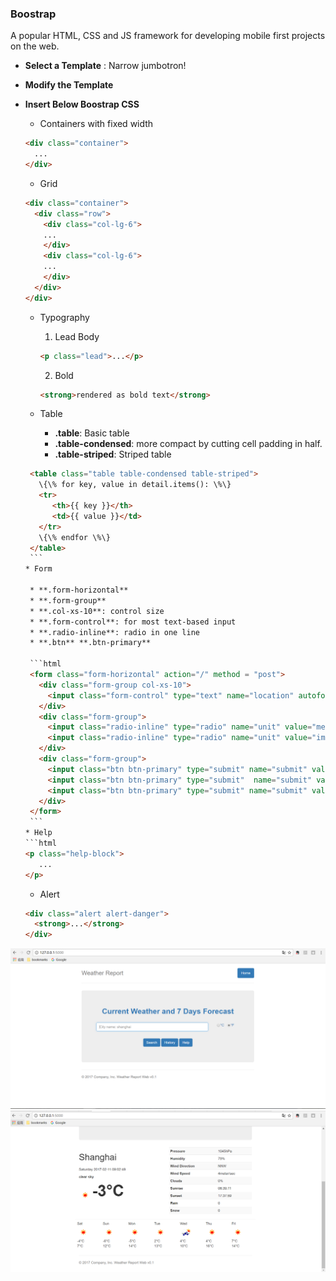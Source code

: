 ### Boostrap

A popular HTML, CSS and JS framework for developing mobile first projects on the web.

* **Select a Template** : Narrow jumbotron!
* **Modify the Template**
* **Insert Below Boostrap CSS**

    * Containers with fixed width
    ```html
    <div class="container">
      ...
    </div>
    ```
    * Grid
    ```html
    <div class="container">
      <div class="row">
        <div class="col-lg-6">
        ...
        </div>
        <div class="col-lg-6">
        ...
        </div>
      </div>
    </div>
    ```
    * Typography
    
      1. Lead Body
      ```html
      <p class="lead">...</p>
      ```
      2. Bold
      ```html
      <strong>rendered as bold text</strong>
      ```
    * Table
      
      * **.table**: Basic table
      * **.table-condensed**:  more compact by cutting cell padding in half.
      * **.table-striped**: Striped table
     
     ```html
      <table class="table table-condensed table-striped">
        \{\% for key, value in detail.items(): \%\}
        <tr>
           <th>{{ key }}</th>
           <td>{{ value }}</td>
        </tr>
        \{\% endfor \%\}
      </table>
      ```
    * Form
    
      * **.form-horizontal**
      * **.form-group**
      * **.col-xs-10**: control size
      * **.form-control**: for most text-based input
      * **.radio-inline**: radio in one line
      * **.btn** **.btn-primary**
      
      ```html
      <form class="form-horizontal" action="/" method = "post">
        <div class="form-group col-xs-10">
          <input class="form-control" type="text" name="location" autofocus placeholder="City name: shanghai">
        </div>
        <div class="form-group">
          <input class="radio-inline" type="radio" name="unit" value="metric" checked>&degC
          <input class="radio-inline" type="radio" name="unit" value="imperial" {{ imperial }}>&degF
        </div>
        <div class="form-group">
          <input class="btn btn-primary" type="submit" name="submit" value="Search">
          <input class="btn btn-primary" type="submit"  name="submit" value="History">
          <input class="btn btn-primary" type="submit" name="submit" value="Help">
        </div>
      </form>
      ```
    * Help
    ```html
    <p class="help-block">
        ...
    </p>
    ```
    * Alert
    ```html
    <div class="alert alert-danger">
      <strong>...</strong>
    </div>
    ```
![](/assets/ch4/index.PNG)
![](/assets/ch4/weather.PNG)
      

